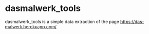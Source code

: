 # dasmalwerk_tools
dasmalwerk_tools is a simple data extraction of the page https://das-malwerk.herokuapp.com/.
